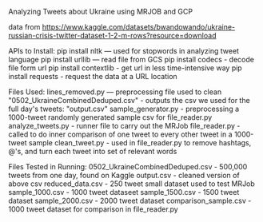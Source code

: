 Analyzing Tweets about Ukraine using MRJOB and GCP

data from https://www.kaggle.com/datasets/bwandowando/ukraine-russian-crisis-twitter-dataset-1-2-m-rows?resource=download

APIs to Install:
pip install nltk — used for stopwords in analyzing tweet language
pip install urllib — read file from GCS
pip install codecs - decode file form url
pip install contextlib - get url in less time-intensive way
pip install requests - request the data at a URL location

Files Used:
lines_removed.py — preprocessing file used to clean "0502_UkraineCombinedDeduped.csv"
    - outputs the csv we used for the full day's tweets: "output.csv"
sample_generator.py - preprocessing a 1000-tweet randomly generated sample csv for file_reader.py
analyze_tweets.py - runner file to carry out the MRJob
file_reader.py - called to do inner comparison of one tweet to every other tweet in a 1000-tweet sample
clean_tweet.py - used in file_reader.py to remove hashtags, @'s, and turn each tweet into set of relevant words

Files Tested in Running:
0502_UkraineCombinedDeduped.csv - 500,000 tweets from one day, found on Kaggle
output.csv - cleaned version of above csv
reduced_data.csv - 250 tweet small dataset used to test MRJob
sample_1000.csv - 1000 tweet dataseet
sample_1500.csv - 1500 tweet dataset
sample_2000.csv - 2000 tweet dataset
comparison_sample.csv - 1000 tweet dataset for comparison in file_reader.py
